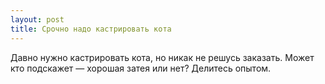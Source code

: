 ```yaml
---
layout: post 
title: Срочно надо кастрировать кота 
--- 
```

Давно нужно кастрировать кота, но никак не решусь заказать. Может кто подскажет — хорошая затея или нет? Делитесь опытом.